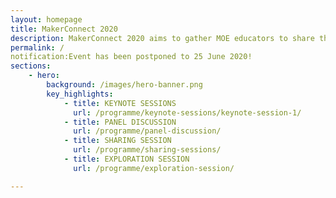 ```yaml
---
layout: homepage
title: MakerConnect 2020
description: MakerConnect 2020 aims to gather MOE educators to share their insights, practices and experiences in Maker Education.
permalink: /
notification:Event has been postponed to 25 June 2020!
sections:
    - hero:
        background: /images/hero-banner.png
        key_highlights:
            - title: KEYNOTE SESSIONS
              url: /programme/keynote-sessions/keynote-session-1/
            - title: PANEL DISCUSSION
              url: /programme/panel-discussion/
            - title: SHARING SESSION
              url: /programme/sharing-sessions/
            - title: EXPLORATION SESSION
              url: /programme/exploration-session/

---
```

